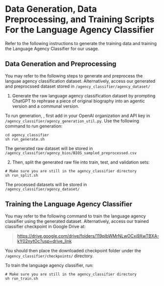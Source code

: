 # Data Generation, Data Preprocessing, and Training Scripts For the Language Agency Classifier
Refer to the following instructions to generate the training data and training the Language Agency Classifier for our usage.

## Data Generation and Preprocessing
You may refer to the following steps to generate and preprocess the languae agency classification dataset. Alternatively, access our generated and preprocssed dataset stored in `/agency_classifier/agency_dataset/`

1. Generate the raw language agency classification dataset by prompting ChatGPT to rephrase a piece of original biography into an agentic version and a communal version. 

To run generation, , first add in your OpenAI organization and API key in `/agency_classifier/agency_generation_util.py`. Use the following command to run generation:
```
cd agency_classifier
sh run_generate.sh
```

The generated raw dataset will be stored in `/agency_classifier/agency_bios/BIOS_sampled_preprocessed.csv`

2. Then, split the generated raw file into train, test, and validation sets:
```
# Make sure you are still in the agency_classifier directory
sh run_split.sh
```

The processed datasets will be stored in `/agency_classifier/agency_dataset/`

## Training the Language Agency Classifier
You may refer to the following command to train the language agency classifier using the generated dataset. Alternatively, access our trained classifier checkpoint in Google Drive at:
> https://drive.google.com/drive/folders/119pIbWMrNLwOCxj9XwTBXA-kY02nytOc?usp=drive_link

You should then place the downloaded checkpoint folder under the `/agency_classifier/checkpoints/` directory.

To train the language agency classifier, run:
```
# Make sure you are still in the agency_classifier directory
sh run_train.sh
```